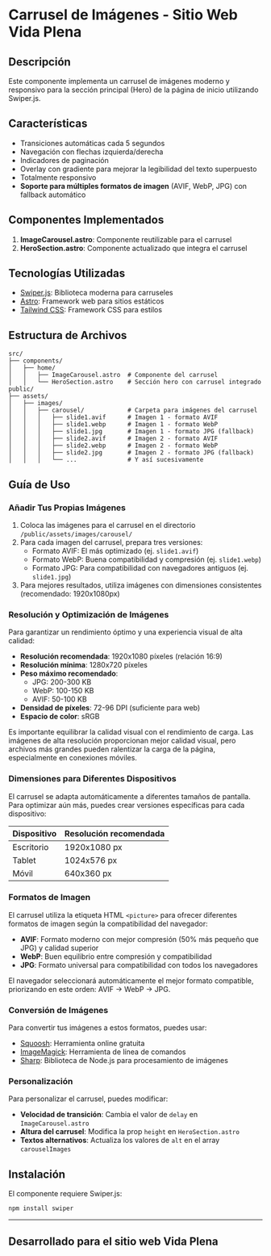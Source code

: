 # Carrusel de Imágenes - Sitio Web Vida Plena

## Descripción

Este componente implementa un carrusel de imágenes moderno y responsivo para la sección principal (Hero) de la página de inicio utilizando Swiper.js.

## Características

- Transiciones automáticas cada 5 segundos
- Navegación con flechas izquierda/derecha
- Indicadores de paginación
- Overlay con gradiente para mejorar la legibilidad del texto superpuesto
- Totalmente responsivo
- **Soporte para múltiples formatos de imagen** (AVIF, WebP, JPG) con fallback automático

## Componentes Implementados

1. **ImageCarousel.astro**: Componente reutilizable para el carrusel
2. **HeroSection.astro**: Componente actualizado que integra el carrusel

## Tecnologías Utilizadas

- [Swiper.js](https://swiperjs.com/): Biblioteca moderna para carruseles
- [Astro](https://astro.build/): Framework web para sitios estáticos
- [Tailwind CSS](https://tailwindcss.com/): Framework CSS para estilos

## Estructura de Archivos

```text
src/
├── components/
│   ├── home/
│   │   ├── ImageCarousel.astro  # Componente del carrusel
│   │   └── HeroSection.astro    # Sección hero con carrusel integrado
public/
├── assets/
│   ├── images/
│   │   ├── carousel/            # Carpeta para imágenes del carrusel
│   │   │   ├── slide1.avif      # Imagen 1 - formato AVIF
│   │   │   ├── slide1.webp      # Imagen 1 - formato WebP
│   │   │   ├── slide1.jpg       # Imagen 1 - formato JPG (fallback)
│   │   │   ├── slide2.avif      # Imagen 2 - formato AVIF
│   │   │   ├── slide2.webp      # Imagen 2 - formato WebP
│   │   │   ├── slide2.jpg       # Imagen 2 - formato JPG (fallback)
│   │   │   └── ...              # Y así sucesivamente
```

## Guía de Uso

### Añadir Tus Propias Imágenes

1. Coloca las imágenes para el carrusel en el directorio `/public/assets/images/carousel/`
2. Para cada imagen del carrusel, prepara tres versiones:
   - Formato AVIF: El más optimizado (ej. `slide1.avif`)
   - Formato WebP: Buena compatibilidad y compresión (ej. `slide1.webp`)
   - Formato JPG: Para compatibilidad con navegadores antiguos (ej. `slide1.jpg`)
3. Para mejores resultados, utiliza imágenes con dimensiones consistentes (recomendado: 1920x1080px)

### Resolución y Optimización de Imágenes

Para garantizar un rendimiento óptimo y una experiencia visual de alta calidad:

- **Resolución recomendada**: 1920x1080 píxeles (relación 16:9)
- **Resolución mínima**: 1280x720 píxeles
- **Peso máximo recomendado**:
  - JPG: 200-300 KB
  - WebP: 100-150 KB
  - AVIF: 50-100 KB
- **Densidad de píxeles**: 72-96 DPI (suficiente para web)
- **Espacio de color**: sRGB

Es importante equilibrar la calidad visual con el rendimiento de carga. Las imágenes de alta resolución proporcionan mejor calidad visual, pero archivos más grandes pueden ralentizar la carga de la página, especialmente en conexiones móviles.

### Dimensiones para Diferentes Dispositivos

El carrusel se adapta automáticamente a diferentes tamaños de pantalla. Para optimizar aún más, puedes crear versiones específicas para cada dispositivo:

| Dispositivo | Resolución recomendada |
|-------------|------------------------|
| Escritorio  | 1920x1080 px           |
| Tablet      | 1024x576 px            |
| Móvil       | 640x360 px             |

### Formatos de Imagen

El carrusel utiliza la etiqueta HTML `<picture>` para ofrecer diferentes formatos de imagen según la compatibilidad del navegador:

- **AVIF**: Formato moderno con mejor compresión (50% más pequeño que JPG) y calidad superior
- **WebP**: Buen equilibrio entre compresión y compatibilidad
- **JPG**: Formato universal para compatibilidad con todos los navegadores

El navegador seleccionará automáticamente el mejor formato compatible, priorizando en este orden: AVIF → WebP → JPG.

### Conversión de Imágenes

Para convertir tus imágenes a estos formatos, puedes usar:

- [Squoosh](https://squoosh.app/): Herramienta online gratuita
- [ImageMagick](https://imagemagick.org/): Herramienta de línea de comandos
- [Sharp](https://sharp.pixelplumbing.com/): Biblioteca de Node.js para procesamiento de imágenes

### Personalización

Para personalizar el carrusel, puedes modificar:

- **Velocidad de transición**: Cambia el valor de `delay` en `ImageCarousel.astro`
- **Altura del carrusel**: Modifica la prop `height` en `HeroSection.astro`
- **Textos alternativos**: Actualiza los valores de `alt` en el array `carouselImages`

## Instalación

El componente requiere Swiper.js:

```bash
npm install swiper
```

---

## Desarrollado para el sitio web Vida Plena
